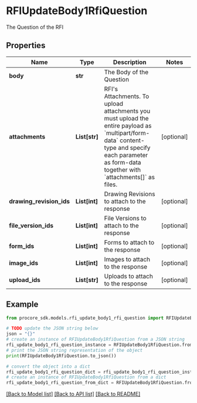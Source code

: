 # RFIUpdateBody1RfiQuestion

The Question of the RFI

## Properties

Name | Type | Description | Notes
------------ | ------------- | ------------- | -------------
**body** | **str** | The Body of the Question | 
**attachments** | **List[str]** | RFI&#39;s Attachments. To upload attachments you must upload the entire payload as &#x60;multipart/form-data&#x60; content-type and specify each parameter as form-data together with &#x60;attachments[]&#x60; as files. | [optional] 
**drawing_revision_ids** | **List[int]** | Drawing Revisions to attach to the response | [optional] 
**file_version_ids** | **List[int]** | File Versions to attach to the response | [optional] 
**form_ids** | **List[int]** | Forms to attach to the response | [optional] 
**image_ids** | **List[int]** | Images to attach to the response | [optional] 
**upload_ids** | **List[str]** | Uploads to attach to the response | [optional] 

## Example

```python
from procore_sdk.models.rfi_update_body1_rfi_question import RFIUpdateBody1RfiQuestion

# TODO update the JSON string below
json = "{}"
# create an instance of RFIUpdateBody1RfiQuestion from a JSON string
rfi_update_body1_rfi_question_instance = RFIUpdateBody1RfiQuestion.from_json(json)
# print the JSON string representation of the object
print(RFIUpdateBody1RfiQuestion.to_json())

# convert the object into a dict
rfi_update_body1_rfi_question_dict = rfi_update_body1_rfi_question_instance.to_dict()
# create an instance of RFIUpdateBody1RfiQuestion from a dict
rfi_update_body1_rfi_question_from_dict = RFIUpdateBody1RfiQuestion.from_dict(rfi_update_body1_rfi_question_dict)
```
[[Back to Model list]](../README.md#documentation-for-models) [[Back to API list]](../README.md#documentation-for-api-endpoints) [[Back to README]](../README.md)


